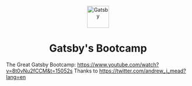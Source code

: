 
<p align="center">
  <a href="https://www.gatsbyjs.com">
    <img alt="Gatsby" src="https://www.gatsbyjs.com/Gatsby-Monogram.svg" width="60" />
  </a>
</p>
<h1 align="center">
  Gatsby's Bootcamp
</h1>

The Great Gatsby Bootcamp: https://www.youtube.com/watch?v=8t0vNu2fCCM&t=15052s
Thanks to https://twitter.com/andrew_j_mead?lang=en
